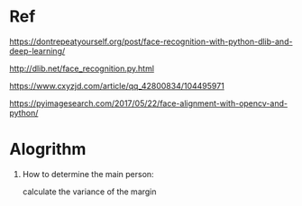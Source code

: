 # Ref

https://dontrepeatyourself.org/post/face-recognition-with-python-dlib-and-deep-learning/



http://dlib.net/face_recognition.py.html



https://www.cxyzjd.com/article/qq_42800834/104495971



https://pyimagesearch.com/2017/05/22/face-alignment-with-opencv-and-python/

# Alogrithm

1. How to determine the main person:

   calculate the variance of the margin